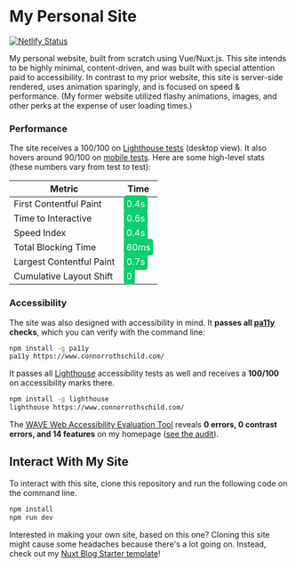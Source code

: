 # My Personal Site

[![Netlify Status](https://api.netlify.com/api/v1/badges/c43db3b2-6523-4b5a-ac2a-b743e42b93a7/deploy-status)](https://app.netlify.com/sites/competent-mestorf-2d94ff/deploys)

My personal website, built from scratch using Vue/Nuxt.js. This site intends to be highly minimal, content-driven, and was built with special attention paid to accessibility. In contrast to my prior website, this site is server-side rendered, uses animation sparingly, and is focused on speed & performance. (My former website utilized flashy animations, images, and other perks at the expense of user loading times.) 

### Performance

The site receives a 100/100 on [Lighthouse tests](https://developers.google.com/speed/pagespeed/insights/?url=https%3A%2F%2Fwww.connorrothschild.com%2F&tab=desktop) (desktop view). It also hovers around 90/100 on [mobile tests](https://developers.google.com/speed/pagespeed/insights/?url=https%3A%2F%2Fwww.connorrothschild.com%2F&tab=mobile). Here are some high-level stats (these numbers vary from test to test):

| Metric                   | Time                                                         |
| ------------------------ | ------------------------------------------------------------ |
| First Contentful Paint   | <span style='background: #0CCE6B; padding: 5px; border-radius: 5px; color:white;'>0.4s</span> |
| Time to Interactive      | <span style='background: #0CCE6B; padding: 5px; border-radius: 5px; color:white;'>0.6s</span> |
| Speed Index              | <span style='background: #0CCE6B; padding: 5px; border-radius: 5px; color:white;'>0.4s</span> |
| Total Blocking Time      | <span style='background: #0CCE6B; padding: 5px; border-radius: 5px; color:white;'>60ms</span> |
| Largest Contentful Paint | <span style='background: #0CCE6B; padding: 5px; border-radius: 5px; color:white;'>0.7s</span> |
| Cumulative Layout Shift  | <span style='background: #0CCE6B; padding: 5px; border-radius: 5px; color:white;'>0</span> |

### Accessibility

The site was also designed with accessibility in mind. It **passes all [pa11y](https://github.com/pa11y/pa11y) checks**, which you can verify with the command line:

```bash
npm install -g pa11y
pa11y https://www.connorrothschild.com/
```

It passes all [Lighthouse](https://developers.google.com/web/tools/lighthouse/) accessibility tests as well and receives a **100/100** on accessibility marks there.

```bash
npm install -g lighthouse
lighthouse https://www.connorrothschild.com/
```

The [WAVE Web Accessibility Evaluation Tool](https://wave.webaim.org/) reveals **0 errors, 0 contrast errors, and 14 features** on my homepage ([see the audit](https://wave.webaim.org/report#/https://www.connorrothschild.com/)).

## Interact With My Site

To interact with this site, clone this repository and run the following code on the command line.

```bash
npm install
npm run dev
```

Interested in making your own site, based on this one? Cloning this site might cause some headaches because there's a lot going on. Instead, check out my [Nuxt Blog Starter template](https://github.com/connorrothschild/nuxt-blog-starter)!
